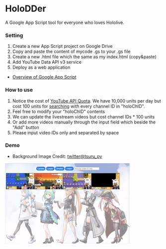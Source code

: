 # HoloDDer
A Google App Script tool for everyone who loves Hololive.

### Setting
1. Create a new App Script project on Google Drive
2. Copy and paste the content of mycode .gs to your .gs file
3. Create a new .html file which the same  as my index.html (copy&paste)
4. Add YouTube Data API v3 service
5. Deploy as a web application
- [Overview of Google App Script](https://developers.google.com/apps-script/overview)

### How to use
1. Notice the cost of [YouTube API Quota](https://developers.google.com/youtube/v3/getting-started#quota). We have 10,000 units per day but cost 100 units for [searching](https://developers.google.com/youtube/v3/docs/search/list) with every channel ID in "holoChID".
2. Feel free to modify your "holoChID" contents
3. We can update the livestream videos but cost channel IDs * 100 units
4. Or add more videos manually through the input field which beside the "Add" button
5. Please input video IDs only and separated by space

### Demo
- Background Image Credit: [twitter@tsuru_py](https://twitter.com/tsuru_py/status/1467466242391175171)

<img src="./demo/demo.gif" width="400" height="258"/>